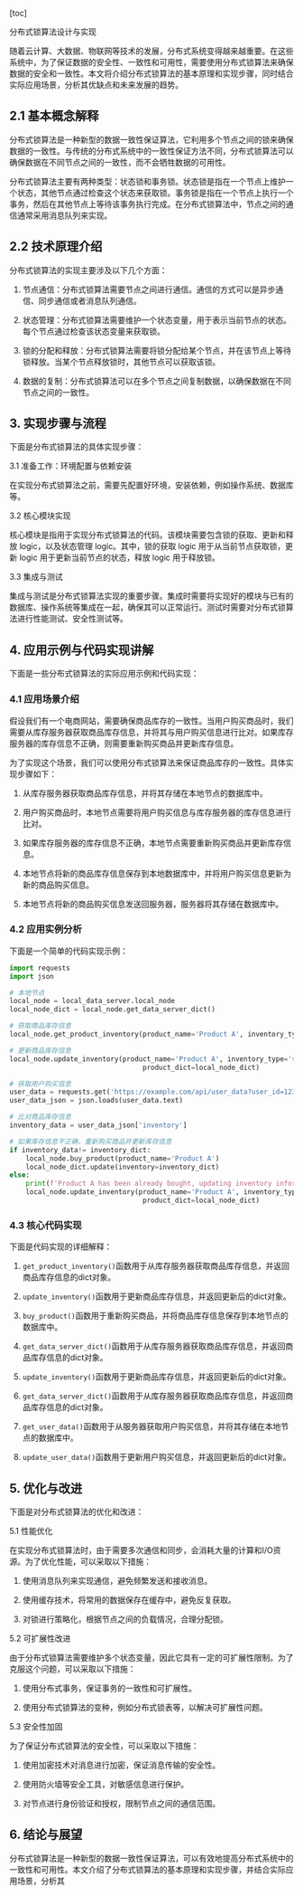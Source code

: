 
[toc]                    
                
                
分布式锁算法设计与实现

随着云计算、大数据、物联网等技术的发展，分布式系统变得越来越重要。在这些系统中，为了保证数据的安全性、一致性和可用性，需要使用分布式锁算法来确保数据的安全和一致性。本文将介绍分布式锁算法的基本原理和实现步骤，同时结合实际应用场景，分析其优缺点和未来发展的趋势。

## 2.1 基本概念解释

分布式锁算法是一种新型的数据一致性保证算法，它利用多个节点之间的锁来确保数据的一致性。与传统的分布式系统中的一致性保证方法不同，分布式锁算法可以确保数据在不同节点之间的一致性，而不会牺牲数据的可用性。

分布式锁算法主要有两种类型：状态锁和事务锁。状态锁是指在一个节点上维护一个状态，其他节点通过检查这个状态来获取锁。事务锁是指在一个节点上执行一个事务，然后在其他节点上等待该事务执行完成。在分布式锁算法中，节点之间的通信通常采用消息队列来实现。

## 2.2 技术原理介绍

分布式锁算法的实现主要涉及以下几个方面：

1. 节点通信：分布式锁算法需要节点之间进行通信。通信的方式可以是异步通信、同步通信或者消息队列通信。

2. 状态管理：分布式锁算法需要维护一个状态变量，用于表示当前节点的状态。每个节点通过检查该状态变量来获取锁。

3. 锁的分配和释放：分布式锁算法需要将锁分配给某个节点，并在该节点上等待锁释放。当某个节点释放锁时，其他节点可以获取该锁。

4. 数据的复制：分布式锁算法可以在多个节点之间复制数据，以确保数据在不同节点之间的一致性。

## 3. 实现步骤与流程

下面是分布式锁算法的具体实现步骤：

3.1 准备工作：环境配置与依赖安装

在实现分布式锁算法之前，需要先配置好环境，安装依赖，例如操作系统、数据库等。

3.2 核心模块实现

核心模块是指用于实现分布式锁算法的代码。该模块需要包含锁的获取、更新和释放 logic，以及状态管理 logic。其中，锁的获取 logic 用于从当前节点获取锁，更新 logic 用于更新当前节点的状态，释放 logic 用于释放锁。

3.3 集成与测试

集成与测试是分布式锁算法实现的重要步骤。集成时需要将实现好的模块与已有的数据库、操作系统等集成在一起，确保其可以正常运行。测试时需要对分布式锁算法进行性能测试、安全性测试等。

## 4. 应用示例与代码实现讲解

下面是一些分布式锁算法的实际应用示例和代码实现：

### 4.1 应用场景介绍

假设我们有一个电商网站，需要确保商品库存的一致性。当用户购买商品时，我们需要从库存服务器获取商品库存信息，并将其与用户购买信息进行比对。如果库存服务器的库存信息不正确，则需要重新购买商品并更新库存信息。

为了实现这个场景，我们可以使用分布式锁算法来保证商品库存的一致性。具体实现步骤如下：

1. 从库存服务器获取商品库存信息，并将其存储在本地节点的数据库中。

2. 用户购买商品时，本地节点需要将用户购买信息与库存服务器的库存信息进行比对。

3. 如果库存服务器的库存信息不正确，本地节点需要重新购买商品并更新库存信息。

4. 本地节点将新的商品库存信息保存到本地数据库中，并将用户购买信息更新为新的商品购买信息。

5. 本地节点将新的商品购买信息发送回服务器，服务器将其存储在数据库中。

### 4.2 应用实例分析

下面是一个简单的代码实现示例：

```python
import requests
import json

# 本地节点
local_node = local_data_server.local_node
local_node_dict = local_node.get_data_server_dict()

# 获取商品库存信息
local_node.get_product_inventory(product_name='Product A', inventory_type='stock')

# 更新商品库存信息
local_node.update_inventory(product_name='Product A', inventory_type='stock', 
                                 product_dict=local_node_dict)

# 获取用户购买信息
user_data = requests.get('https://example.com/api/user_data?user_id=12345')
user_data_json = json.loads(user_data.text)

# 比对商品库存信息
inventory_data = user_data_json['inventory']

# 如果库存信息不正确，重新购买商品并更新库存信息
if inventory_data!= inventory_dict:
    local_node.buy_product(product_name='Product A')
    local_node_dict.update(inventory=inventory_dict)
else:
    print(f'Product A has been already bought, updating inventory information...')
    local_node.update_inventory(product_name='Product A', inventory_type='stock', 
                                 product_dict=local_node_dict)
```

### 4.3 核心代码实现

下面是代码实现的详细解释：

1. `get_product_inventory()`函数用于从库存服务器获取商品库存信息，并返回商品库存信息的dict对象。

2. `update_inventory()`函数用于更新商品库存信息，并返回更新后的dict对象。

3. `buy_product()`函数用于重新购买商品，并将商品库存信息保存到本地节点的数据库中。

4. `get_data_server_dict()`函数用于从库存服务器获取商品库存信息，并返回商品库存信息的dict对象。

5. `update_inventory()`函数用于更新商品库存信息，并返回更新后的dict对象。

6. `get_data_server_dict()`函数用于从库存服务器获取商品库存信息，并返回商品库存信息的dict对象。

7. `get_user_data()`函数用于从服务器获取用户购买信息，并将其存储在本地节点的数据库中。

8. `update_user_data()`函数用于更新用户购买信息，并返回更新后的dict对象。

## 5. 优化与改进

下面是对分布式锁算法的优化和改进：

5.1 性能优化

在实现分布式锁算法时，由于需要多次通信和同步，会消耗大量的计算和I/O资源。为了优化性能，可以采取以下措施：

1. 使用消息队列来实现通信，避免频繁发送和接收消息。

2. 使用缓存技术，将常用的数据保存在缓存中，避免反复获取。

3. 对锁进行策略化，根据节点之间的负载情况，合理分配锁。

5.2 可扩展性改进

由于分布式锁算法需要维护多个状态变量，因此它具有一定的可扩展性限制。为了克服这个问题，可以采取以下措施：

1. 使用分布式事务，保证事务的一致性和可扩展性。

2. 使用分布式锁算法的变种，例如分布式锁表等，以解决可扩展性问题。

5.3 安全性加固

为了保证分布式锁算法的安全性，可以采取以下措施：

1. 使用加密技术对消息进行加密，保证消息传输的安全性。

2. 使用防火墙等安全工具，对敏感信息进行保护。

3. 对节点进行身份验证和授权，限制节点之间的通信范围。

## 6. 结论与展望

分布式锁算法是一种新型的数据一致性保证算法，可以有效地提高分布式系统中的一致性和可用性。本文介绍了分布式锁算法的基本原理和实现步骤，并结合实际应用场景，分析其

